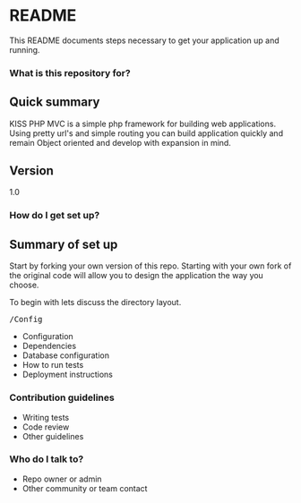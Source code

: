 # README #

This README documents steps necessary to get your application up and running.

### What is this repository for? ###
## Quick summary ##
KISS PHP MVC is a simple php framework for building web applications. Using pretty url's and simple routing you can build application quickly and
remain Object oriented and develop with expansion in mind.

## Version ##
1.0

### How do I get set up? ###

## Summary of set up ##
Start by forking your own version of this repo.
 Starting with your own fork of the original code will allow you to design the application the way you choose.
 
To begin with lets discuss the directory layout.
<pre>
/Config
</pre>
* Configuration
* Dependencies
* Database configuration
* How to run tests
* Deployment instructions

### Contribution guidelines ###

* Writing tests
* Code review
* Other guidelines

### Who do I talk to? ###

* Repo owner or admin
* Other community or team contact